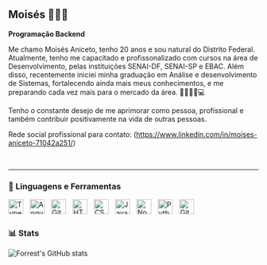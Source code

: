 ## Moisés 👨🏾‍💻

**Programação Backend**

Me chamo Moisés Aniceto, tenho 20 anos e sou natural do Distrito Federal.
Atualmente, tenho me capacitado e profissonalizado com cursos na área de Desenvolvimento, 
pelas instituições SENAI-DF, SENAI-SP e EBAC. Além disso, recentemente iniciei minha graduação em Análise e desenvolvimento de Sistemas, fortalecendo ainda mais meus conhecimentos, e me preparando cada vez mais para o mercado da área. 👨🏾‍🎓📘💻

Tenho o constante desejo de me aprimorar como pessoa, profissional e também contribuir positivamente na vida de outras pessoas.

Rede social profissional para contato: (https://www.linkedin.com/in/moises-aniceto-71042a251/)

<br/>

---



### 🧰 Linguagens e Ferramentas 


<img align="left" alt="TypeScript" width="30px" style="padding-right:10px;" src="https://cdn.jsdelivr.net/gh/devicons/devicon/icons/typescript/typescript-plain.svg" />
<img align="left" alt="Angular" width="30px" style="padding-right:10px;" src="https://cdn.jsdelivr.net/gh/devicons/devicon/icons/angularjs/angularjs-plain.svg" />
<img align="left" alt="Git" width="30px" style="padding-right:10px;" src="https://cdn.jsdelivr.net/gh/devicons/devicon/icons/git/git-original.svg" />
<img align="left" alt="HTML" width="30px" style="padding-right:10px;" src="https://cdn.jsdelivr.net/gh/devicons/devicon/icons/html5/html5-plain.svg" />
<img align="left" alt="CSS" width="30px" style="padding-right:10px;" src="https://cdn.jsdelivr.net/gh/devicons/devicon/icons/css3/css3-plain.svg" />
<img align="left" alt="JavaScript" width="30px" style="padding-right:10px;" src="https://cdn.jsdelivr.net/gh/devicons/devicon/icons/javascript/javascript-plain.svg" />
<img align="left" alt="NodeJS" width="30px" style="padding-right:10px;" src="https://cdn.jsdelivr.net/gh/devicons/devicon/icons/nodejs/nodejs-original.svg" />
<img align="left" alt="Python" width="30px" style="padding-right:10px;" src="https://cdn.jsdelivr.net/gh/devicons/devicon/icons/python/python-plain.svg" />
<img align="left" alt="GitHub" width="30px" style="padding-right:10px;" src="https://cdn.jsdelivr.net/gh/devicons/devicon/icons/github/github-original.svg" />

<br /> <br/>










### 📊 Stats

![Forrest's GitHub stats](https://github-readme-stats.vercel.app/api?username=Devmoises79&show_icons=true&theme=gruvbox)

<!-- ![GitHub Streak](https://streak-stats.demolab.com?user=ForrestKnight&theme=gruvbox&border_radius=4.5) -->



